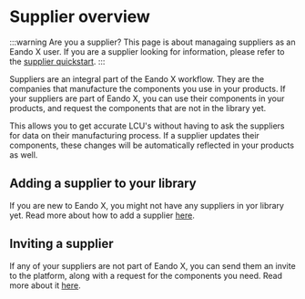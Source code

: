 # Supplier overview

:::warning Are you a supplier?
This page is about managaing suppliers as an Eando X user. If you are a supplier looking for information, please refer to the [supplier quickstart](/documentation/getting-started/supplier-quickstart).
:::

Suppliers are an integral part of the Eando X workflow. They are the companies that manufacture the components you use in your products. If your suppliers are part of Eando X, you can use their components in your products, and request the components that are not in the library yet.

This allows you to get accurate LCU's without having to ask the suppliers for data on their manufacturing process. If a supplier updates their components, these changes will be automatically reflected in your products as well.

## Adding a supplier to your library

If you are new to Eando X, you might not have any suppliers in yor library yet. Read more about how to add a supplier [here](/documentation/supplier/adding-a-supplier).

## Inviting a supplier

If any of your suppliers are not part of Eando X, you can send them an invite to the platform, along with a request for the components you need. Read more about it [here](/documentation/supplier/inviting-a-supplier).
